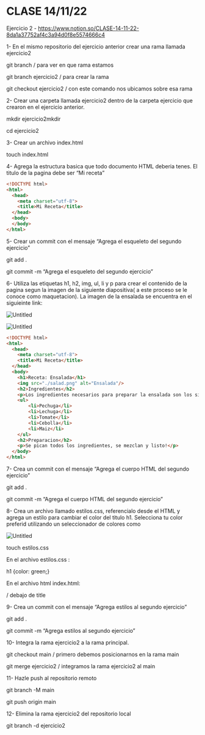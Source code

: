 # CLASE 14/11/22

Ejercicio 2 - https://www.notion.so/CLASE-14-11-22-8da1a37752af4c3a94d0f8e5574666c4

1- En el mismo repositorio del ejercicio anterior crear una rama llamada ejercicio2

git branch / para ver en que rama estamos

git branch ejercicio2 / para crear la rama

git checkout ejercicio2 / con este comando nos ubicamos sobre esa rama

2- Crear una carpeta llamada ejercicio2 dentro de la carpeta ejercicio que crearon en el ejercicio anterior.

mkdir ejercicio2mkdir

cd ejercicio2

3- Crear un archivo index.html

touch index.html

4- Agrega la estructura basica que todo documento HTML deberia tenes. El titulo de la pagina debe ser “Mi receta”

```html
<!DOCTYPE html>
<html>
  <head>
    <meta charset="utf-8">
    <title>Mi Receta</title>
  </head>
  <body>
  </body>
</html>
```

5- Crear un commit con el mensaje “Agrega el esqueleto del segundo ejercicio”

git add . 

git commit -m “Agrega el esqueleto del segundo ejercicio”

6- Utiliza las etiquetas h1, h2, img, ul, li y p para crear el contenido de la pagina segun la imagen de la siguiente diapositiva( a este proceso se le conoce como maquetacion). La imagen de la ensalada se encuentra en el siguieinte link: 

![Untitled](https://s3-us-west-2.amazonaws.com/secure.notion-static.com/6cd5361f-f589-48c8-8246-31953d7b8ea1/Untitled.png)

![Untitled](https://s3-us-west-2.amazonaws.com/secure.notion-static.com/8b4bae9b-6d18-488b-b3a3-cb2b90b3b1d1/Untitled.png)

```html
<!DOCTYPE html>
<html>
  <head>
    <meta charset="utf-8">
    <title>Mi Receta</title>
  </head>
  <body>
    <h1>Receta: Ensalada</h1>
    <img src="./salad.png" alt="Ensalada"/>
    <h2>Ingredientes</h2>
    <p>Los ingredientes necesarios para preparar la ensalada son los siguientes:</p>
    <ul>
        <li>Pechuga</li>
        <li>Lechuga</li>
        <li>Tomate</li>
        <li>Cebolla</li>
        <li>Maiz</li>
    </ul>
    <h2>Preparacion</h2>
    <p>Se pican todos los ingredientes, se mezclan y listo!</p>
  </body>
</html>
```

7- Crea un commit con el mensaje “Agrega el cuerpo HTML del segundo ejercicio”

git add .

git commit -m “Agrega el cuerpo HTML del segundo ejercicio”

8- Crea un archivo llamado estilos.css, referencialo desde el HTML y agrega un estilo para cambiar el color del titulo h1. Selecciona tu color preferid utilizando un seleccionador de colores como 

![Untitled](https://s3-us-west-2.amazonaws.com/secure.notion-static.com/3a20a8e9-0e54-4b1d-bd04-86ea90fa9ca2/Untitled.png)

touch estilos.css

En el archivo estilos.css :

h1 {color: green;}

En el archivo html index.html:

<link rel="stylesheet" href="./estilos.css" /> / debajo de title

9- Crea un commit con el mensaje “Agrega estilos al segundo ejercicio”

git add .

git commit -m “Agrega estilos al segundo ejercicio”

10- Integra la rama ejercicio2 a la rama principal.

git checkout main / primero debemos posicionarnos en la rama main

git merge ejercicio2 / integramos la rama ejercicio2 al main

11- Hazle push al repositorio remoto

git branch -M main

git push origin main

12- Elimina la rama ejercicio2 del repositorio local

git branch -d ejercicio2